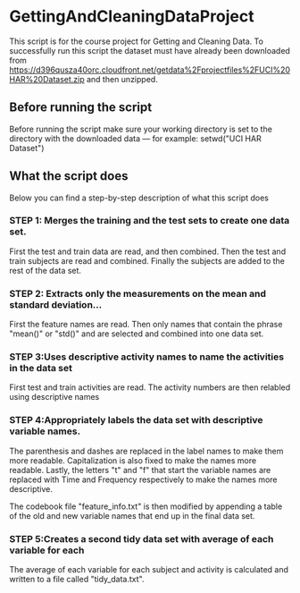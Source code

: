 # GettingAndCleaningDataProject
This script is for the course project for Getting and Cleaning Data. To successfully run this script the dataset must have already been downloaded from https://d396qusza40orc.cloudfront.net/getdata%2Fprojectfiles%2FUCI%20HAR%20Dataset.zip and then unzipped.

## Before running the script
Before running the script make sure your working directory is set to the directory with the downloaded data — for example: setwd("UCI HAR Dataset")


## What the script does

Below you can find a step-by-step description of what this script does

### STEP 1: Merges the training and the test sets to create one data set.

First the test and train data are read, and then combined. Then the test and train subjects are read and combined. Finally the subjects are added to the rest of the data set.


### STEP 2: Extracts only the measurements on the mean and standard deviation...

First the feature names are read. Then only names that contain the phrase "mean()" or "std()"  and are selected and combined into one data set.


### STEP 3:Uses descriptive activity names to name the activities in the data set
  
First test and train activities are read. The activity numbers are then relabled using descriptive names


### STEP 4:Appropriately labels the data set with descriptive variable names.
The parenthesis and dashes are replaced in the label names to make them more readable. Capitalization is also fixed to make the names more readable. Lastly, the letters "t" and "f" that start the variable names are replaced with Time and Frequency respectively to make the names more descriptive.

The codebook file "feature_info.txt" is then modified by appending a table of the old and new variable names that end up in the final data set.

### STEP 5:Creates a second tidy data set with average of each variable for each 

The average of each variable for each subject and activity is calculated and written to a file called "tidy_data.txt".
